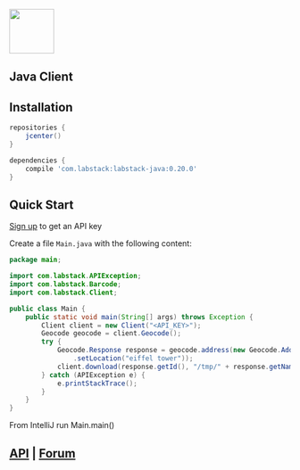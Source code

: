 <a href="https://labstack.com"><img height="80" src="https://cdn.labstack.com/images/labstack-logo.svg"></a>

## Java Client

## Installation

```groovy
repositories {
    jcenter()
}

dependencies {
    compile 'com.labstack:labstack-java:0.20.0'
}
```

## Quick Start

[Sign up](https://labstack.com/signup) to get an API key

Create a file `Main.java` with the following content:

```java
package main;

import com.labstack.APIException;
import com.labstack.Barcode;
import com.labstack.Client;

public class Main {
    public static void main(String[] args) throws Exception {
        Client client = new Client("<API_KEY>");
        Geocode geocode = client.Geocode();
        try {
            Geocode.Response response = geocode.address(new Geocode.AddressRequest()
                .setLocation("eiffel tower"));
            client.download(response.getId(), "/tmp/" + response.getName());
        } catch (APIException e) {
            e.printStackTrace();
        }
    }
}
```

From IntelliJ run Main.main()

## [API](https://labstack.com/api) | [Forum](https://forum.labstack.com)
